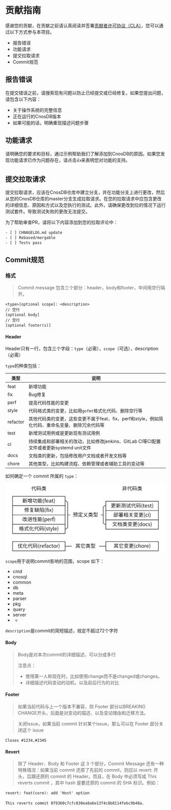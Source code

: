 # 贡献指南

感谢您的贡献，在贡献之前请认真阅读并签署[贡献者许可协议（CLA）](./Contributor%20License%20Agreement.md)，您可以通过以下方式参与本项目。

- 报告错误
- 功能请求
- 提交拉取请求
- Commit规范

## 报告错误

在提交错误之前，请搜索现有问题以防止已经提交或已经修复。如果您提出问题，请包含以下内容：

- 关于操作系统的完整信息
- 正在运行的CnosDB版本
- 如果可能的话，明确重现描述问题步骤

## 功能请求

请明确您的要求和目标，通过示例帮助我们了解添加到CnosDB的原因。如果您发现功能请求已作为问题存在，请点击:+1:来表明您对功能的支持。

## 提交拉取请求

提交拉取请求，应该在CnosDB仓库中建立分支，并在功能分支上进行更改，然后从您的CnosDB仓库的master分支生成拉取请求。在您的拉取请求中应包含更改的详细信息、原因和方式以及您执行的测试。此外，请确保更改到位的情况下运行测试套件。导致测试失败的更改无法提交。

为了帮助审查PR，请将以下内容添加到您的拉取评论中：

```
- [ ] CHNAGELOG.md update
- [ ] Rebased/mergable
- [ ] Tests pass
```

## Commit规范

### 格式

> Commit message 包含三个部分：header，body和footer，中间用空行隔开。

```
<type>[optional scope]: <description>
// 空行
[optional body]
// 空行
[optional footer(s)]
```

#### Header

Header只有一行，包含三个字段：`type`（必需），`scope`（可选），description（必需）

`type`的种类包括：

| 类型     | 说明                                                         |
| -------- | ------------------------------------------------------------ |
| feat     | 新增功能                                                     |
| fix      | Bug修复                                                      |
| perf     | 提高代码性能的变更                                           |
| style    | 代码格式类的变更，比如用`gofmt`格式化代码、删除空行等        |
| refactor | 其他代码类的变更，这些变更不属于feat、fix、perf和style，例如简化代码、重命名变量、删除冗余代码等 |
| test     | 新增测试用例或是更新现有测试用例                             |
| ci       | 持续集成和部署相关的改动，比如修改jenkins、GitLab CI等CI配置文件或者更新systemd unit文件 |
| docs     | 文档类的更新，包括修改用户文档或者开发文档等                 |
| chore    | 其他类型，比如构建流程、依赖管理或者辅助工具的变动等         |

如何确定一个 commit 所属的 `type`：

![img](https://github.com/cnosdatabase/cnosdb/blob/master/doc/assets/commit_scope.png)

`scope`用于说明commit影响的范围，scope 如下：

- cmd
- cnosql
- common
- db
- meta
- parser
- pkg
- query
- server
- *

`description`是commit的简短描述，规定不超过72个字符

#### Body

> Body是对本次commit的详细描述，可以分成多行
>
> 注意点：
>
> - 使用第一人称现在时，比如使用change而不是changed或changes。
> - 详细描述代码变动的动机，以及前后行为的对比

#### Footer

> 如果当前代码与上一个版本不兼容，则 Footer 部分以BREAKING CHANGE开头，后面是对变动的描述、以及变动理由和迁移方法。

> 关闭Issue，如果当前 commit 针对某个issue，那么可以在 Footer 部分关闭这个 issue

```
Closes #1234,#2345
```

#### Revert

> 除了 Header、Body 和 Footer 这 3 个部分，Commit Message 还有一种特殊情况：如果当前 commit 还原了先前的 commit，则应以 revert: 开头，后跟还原的 commit 的 Header。而且，在 Body 中必须写成 This reverts commit ，其中 hash 是要还原的 commit 的 SHA 标识。例如：

```
revert: feat(core): add 'Host' option

This reverts commit 079360c7cfc830ea8a6e13f4c8b8114febc9b48a.
```

